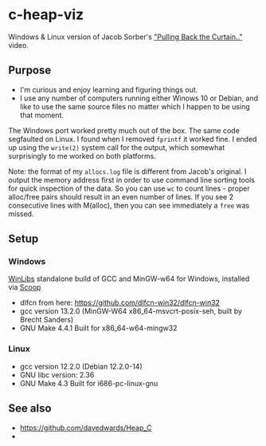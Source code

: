 # c-heap-viz

Windows & Linux version of Jacob Sorber's ["Pulling Back the Curtain.."](https://www.youtube.com/watch?v=GIWeQ2I67rk) video.

## Purpose

- I'm curious and enjoy learning and figuring things out.
- I use any number of computers running either Winows 10 or Debian, and like to use the same source files no matter which I happen to be using that moment.


The Windows port worked pretty much out of the box. The same code segfaulted on
Linux. I found when I removed `fprintf` it worked fine. I ended  up using the
`write(2)` system call for the output, which somewhat surprisingly to me worked
on both platforms.

Note: the format of my `allocs.log` file is different from Jacob's original.  I output
the memory address first in order to use command line sorting tools for quick
inspection of the data.  So you can use `wc` to count lines - proper alloc/free
pairs should result in an even number of lines. If you see 2 consecutive lines
with M(alloc), then you can see immediately a `free` was missed.

## Setup

### Windows

[WinLibs](https://winlibs.com/) standalone build of GCC and MinGW-w64 for Windows, installed via [Scoop](https://github.com/ScoopInstaller/Scoop)

- dlfcn from here: https://github.com/dlfcn-win32/dlfcn-win32
- gcc version 13.2.0 (MinGW-W64 x86_64-msvcrt-posix-seh, built by Brecht Sanders)
- GNU Make 4.4.1 Built for x86_64-w64-mingw32

### Linux

- gcc version 12.2.0 (Debian 12.2.0-14)
- GNU libc version: 2.36
- GNU Make 4.3 Built for i686-pc-linux-gnu

## See also

- https://github.com/davedwards/Heap_C
-
